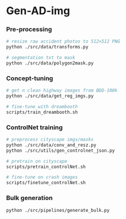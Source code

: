 # Gen-AD-img
### Pre-processing

```bash
# resize raw accident photos to 512×512 PNG
python ./src/data/transforms.py

# segmentation txt to mask
python ./src/data/polygon2mask.py
```

### Concept-tuning

```bash
# get n clean highway images from BDD-100k
python ./src/data/get_reg_imgs.py

# fine-tune with dreambooth
scripts/train_dreambooth.sh
```

### ControlNet training
```bash
# preprocess cityscape imgs/masks
python ./src/data/conv_and_resz.py
python ./src/utils/gen_controlnet_json.py

# pretrain on cityscape
scripts/pretrain_controlNet.sh

# fine-tune on crash images
scripts/finetune_controlNet.sh
```

### Bulk generation
```bash
python ./src/pipelines/generate_bulk.py
```